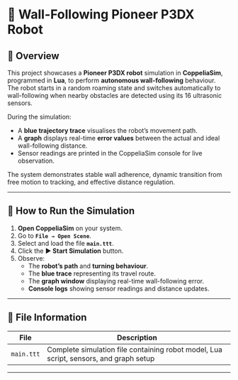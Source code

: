 # 🤖 Wall-Following Pioneer P3DX Robot

## 🧭 Overview
This project showcases a **Pioneer P3DX robot** simulation in **CoppeliaSim**, programmed in **Lua**, to perform **autonomous wall-following** behaviour.  
The robot starts in a random roaming state and switches automatically to wall-following when nearby obstacles are detected using its 16 ultrasonic sensors.

During the simulation:
- A **blue trajectory trace** visualises the robot’s movement path.  
- A **graph** displays real-time **error values** between the actual and ideal wall-following distance.  
- Sensor readings are printed in the CoppeliaSim console for live observation.

The system demonstrates stable wall adherence, dynamic transition from free motion to tracking, and effective distance regulation.

---

## 🚀 How to Run the Simulation

1. **Open CoppeliaSim** on your system.  
2. Go to **`File → Open Scene`**.  
3. Select and load the file **`main.ttt`**.  
4. Click the **▶ Start Simulation** button.  
5. Observe:
   - The **robot’s path** and **turning behaviour**.  
   - The **blue trace** representing its travel route.  
   - The **graph window** displaying real-time wall-following error.  
   - **Console logs** showing sensor readings and distance updates.

---

## 📁 File Information
| File | Description |
|------|--------------|
| `main.ttt` | Complete simulation file containing robot model, Lua script, sensors, and graph setup |

---